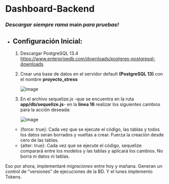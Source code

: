 # Dashboard-Backend
### *Descargar siempre rama* main *para pruebas!* 

* ## Configuración Inicial:
  1. Descargar PostgreSQL 13.4 https://www.enterprisedb.com/downloads/postgres-postgresql-downloads
  2. Crear una base de datos en el servidor default **(PostgreSQL 13)** con el nombre **proyecto_stress**

        ![image](https://user-images.githubusercontent.com/80529583/139567399-4197151d-3e3b-463c-b310-7c273c0670cd.png)

  3. En el archivo sequelize.js -que se encuentra en la ruta **app/db/sequelize.js**- en la **linea 16** realizar los siguientes cambios para la acción deseada:
  
  
        ![image](https://user-images.githubusercontent.com/80529583/139566584-367fe3c6-4ed3-4d9c-8d1d-3cbc4c2cdc59.png)

    * {force: true}: Cada vez que se ejecute el código, las tablas y todos los datos seran borrados y vueltas a crear. Fuerza la creación desde cero de las tablas.
    * {alter: true}: Cada vez que se ejecute el código, sequelize comparará entre los modelos y las tablas y aplicará los cambios. No borra ni datos ni tablas.

Eso por ahora, implementaré *migraciones* entre hoy y mañana. Generan un control de "versiones" de ejecuciones de la BD.
Y el lunes implemento Tokens.
